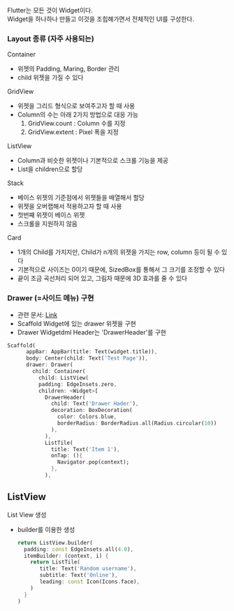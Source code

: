 Flutter는 모든 것이 Widget이다.<br>
Widget을 하나하나 만들고 이것을 조힙해가면서 전체적인 UI를 구성한다. 

### Layout 종류 (자주 사용되는)
Container
 - 위젯의 Padding, Maring, Border 관리
 - child 위젯을 가질 수 있다

GridView
 - 위젯을 그리드 형식으로 보여주고자 할 때 사용
 - Column의 수는 아래 2가지 방법으로 대응 가능
    1. GridView.count : Column 수를 지정
    2. GridView.extent : Pixel 폭을 지정

ListView
 - Column과 비슷한 위젯이나 기본적으로 스크롤 기능을 제공
 - List<Widget>을 children으로 할당

Stack
 - 베이스 위젯의 기준점에서 위젯들을 배열해서 할당 
 - 위젯을 오버랩해서 적용하고자 할 때 사용
 - 첫번째 위젯이 베이스 위젯
 - 스크롤을 지원하지 않음

Card
 - 1개의 Child를 가지지만, Child가 n개의 위젯을 가지는 row, column 등이 될 수 있다
 - 기본적으로 사이즈는 0이기 때문에, SizedBox를 통해서 그 크기를 조정할 수 있다
 - 끝이 조금 곡선처리 되어 있고, 그림자 때문에 3D 효과를 줄 수 있다
   
### Drawer (=사이드 메뉴) 구현
- 관련 문서: [Link](https://flutter.io/docs/cookbook/design/drawer)
- Scaffold Widget에 있는 drawer 위젯을 구현
- Drawer Widgetdml Header는 'DrawerHeader'를 구현
```dart
Scaffold(
      appBar: AppBar(title: Text(widget.title)),
      body: Center(child: Text('Test Page')),
      drawer: Drawer(
        child: Container(
          child: ListView(
          padding: EdgeInsets.zero,
          children: <Widget>[
            DrawerHeader(
              child: Text('Drawer Hader'),
              decoration: BoxDecoration(
                color: Colors.blue,
                borderRadius: BorderRadius.all(Radius.circular(10))
              ),
            ),
            ListTile(
              title: Text('Item 1'),
              onTap: (){
                Navigator.pop(context);
              },
            ),
```

## ListView
List View 생성
- builder를 이용한 생성
   ```dart
   return ListView.builder(
     padding: const EdgeInsets.all(4.0),
     itemBuilder: (context, i) {
       return ListTile(
          title: Text('Random username'),
          subtitle: Text('Online'),
          leading: const Icon(Icons.face),
       )
     }
   )
   ```
